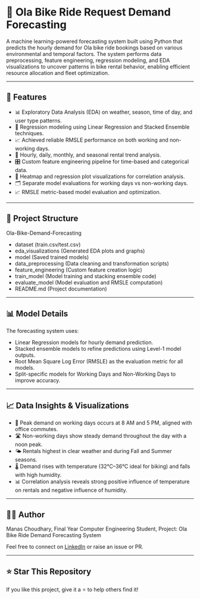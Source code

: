 # 🛵 Ola Bike Ride Request Demand Forecasting

A machine learning-powered forecasting system built using Python that predicts the hourly demand for Ola bike ride bookings based on various environmental and temporal factors. The system performs data preprocessing, feature engineering, regression modeling, and EDA visualizations to uncover patterns in bike rental behavior, enabling efficient resource allocation and fleet optimization.

---

## 🚀 Features

- 📊 Exploratory Data Analysis (EDA) on weather, season, time of day, and user type patterns.
- 🧠 Regression modeling using Linear Regression and Stacked Ensemble techniques.
- 📈 Achieved reliable RMSLE performance on both working and non-working days.
- 📅 Hourly, daily, monthly, and seasonal rental trend analysis.
- 🎛️ Custom feature engineering pipeline for time-based and categorical data.
- 📌 Heatmap and regression plot visualizations for correlation analysis.
- 🗂️ Separate model evaluations for working days vs non-working days.
- 📈 RMSLE metric-based model evaluation and optimization.

---

## 📁 Project Structure

Ola-Bike-Demand-Forecasting
- dataset (train.csv/test.csv)
- eda_visualizations           (Generated EDA plots and graphs)
- model                       (Saved trained models)
- data_preprocessing     (Data cleaning and transformation scripts)
- feature_engineering    (Custom feature creation logic)
- train_model            (Model training and stacking ensemble code)
- evaluate_model       (Model evaluation and RMSLE computation)
- README.md                     (Project documentation)

---

## 📊 Model Details

The forecasting system uses:
- Linear Regression models for hourly demand prediction.
- Stacked ensemble models to refine predictions using Level-1 model outputs.
- Root Mean Square Log Error (RMSLE) as the evaluation metric for all models.
- Split-specific models for Working Days and Non-Working Days to improve accuracy.

---

## 📈 Data Insights & Visualizations

- 📅 Peak demand on working days occurs at 8 AM and 5 PM, aligned with office commutes.
- 🛣️ Non-working days show steady demand throughout the day with a noon peak.
- 🌤️ Rentals highest in clear weather and during Fall and Summer seasons.
- 🌡️ Demand rises with temperature (32°C–36°C ideal for biking) and falls with high humidity.
- 📊 Correlation analysis reveals strong positive influence of temperature on rentals and negative influence of humidity.

---

## 🙋‍♂️ Author

Manas Choudhary,
Final Year Computer Engineering Student,
Project: Ola Bike Ride Demand Forecasting System

Feel free to connect on [LinkedIn](www.linkedin.com/in/contactmanaschoudhary) or raise an issue or PR.

---

## ⭐ Star This Repository
If you like this project, give it a ⭐ to help others find it!
